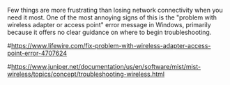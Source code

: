Few things are more frustrating than losing network connectivity when you need it most. One of the most annoying signs of this is the "problem with wireless adapter or access point" error message in Windows, primarily because it offers no clear guidance on where to begin troubleshooting.

#https://www.lifewire.com/fix-problem-with-wireless-adapter-access-point-error-4707624

#https://www.juniper.net/documentation/us/en/software/mist/mist-wireless/topics/concept/troubleshooting-wireless.html
